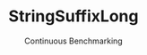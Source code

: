 ---
layout: docu
title: StringSuffixLong
subtitle: Continuous Benchmarking
selected: String
expanded: Benchmarking
benchmark: /individual_results/StringSuffixLong.html
---
